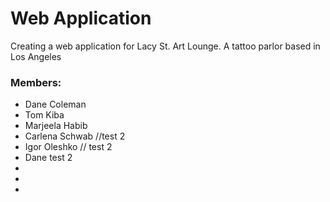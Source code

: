 # Web Application
  Creating a web application for Lacy St. Art Lounge. A tattoo parlor based in Los Angeles


### Members:
- Dane Coleman
- Tom Kiba
- Marjeela Habib 
- Carlena Schwab //test 2
- Igor Oleshko // test 2
- Dane test 2
-
-
-
